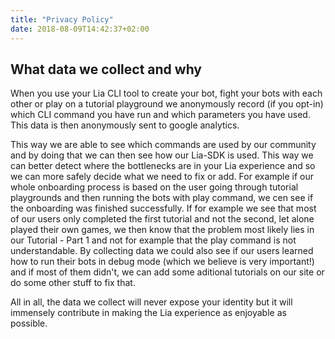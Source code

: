 ```yaml
---
title: "Privacy Policy"
date: 2018-08-09T14:42:37+02:00
---
```


## What data we collect and why

When you use your Lia CLI tool to create your bot, fight your bots with each other or play on a tutorial playground we anonymously record (if you opt-in) which CLI command you have run and which parameters you have used. This data is then anonymously sent to google analytics.

This way we are able to see which commands are used by our community and by doing that we can then see how our Lia-SDK is used. This way we can better detect where the bottlenecks are in your Lia experience and so we can more safely decide what we need to fix or add. For example if our whole onboarding process is based on the user going through tutorial playgrounds and then running the bots with play command, we cen see if the onboarding was finished successfully. If for example we see that most of our users only completed the first tutorial and not the second, let alone played their own games, we then know that the problem most likely lies in our Tutorial - Part 1 and not for example that the play command is not understandable. By collecting data we could also see if our users learned how to run their bots in debug mode (which we believe is very important!) and if most of them didn't, we can add some aditional tutorials on our site or do some other stuff to fix that. 

All in all, the data we collect will never expose your identity but it will immensely contribute in making the Lia experience as enjoyable as possible.